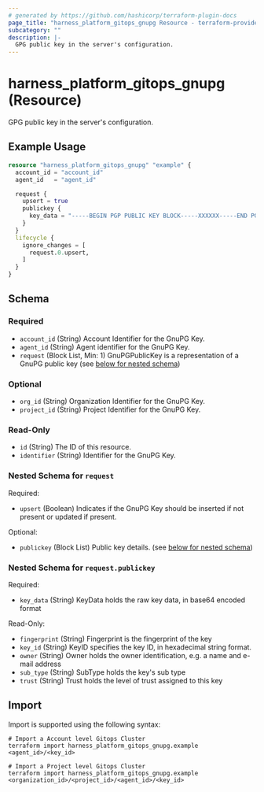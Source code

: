 ```yaml
---
# generated by https://github.com/hashicorp/terraform-plugin-docs
page_title: "harness_platform_gitops_gnupg Resource - terraform-provider-harness"
subcategory: ""
description: |-
  GPG public key in the server's configuration.
---
```


# harness_platform_gitops_gnupg (Resource)

GPG public key in the server's configuration.

## Example Usage

```terraform
resource "harness_platform_gitops_gnupg" "example" {
  account_id = "account_id"
  agent_id   = "agent_id"

  request {
    upsert = true
    publickey {
      key_data = "-----BEGIN PGP PUBLIC KEY BLOCK-----XXXXXX-----END PGP PUBLIC KEY BLOCK-----"
    }
  }
  lifecycle {
    ignore_changes = [
      request.0.upsert,
    ]
  }
}
```

<!-- schema generated by tfplugindocs -->
## Schema

### Required

- `account_id` (String) Account Identifier for the GnuPG Key.
- `agent_id` (String) Agent identifier for the GnuPG Key.
- `request` (Block List, Min: 1) GnuPGPublicKey is a representation of a GnuPG public key (see [below for nested schema](#nestedblock--request))

### Optional

- `org_id` (String) Organization Identifier for the GnuPG Key.
- `project_id` (String) Project Identifier for the GnuPG Key.

### Read-Only

- `id` (String) The ID of this resource.
- `identifier` (String) Identifier for the GnuPG Key.

<a id="nestedblock--request"></a>
### Nested Schema for `request`

Required:

- `upsert` (Boolean) Indicates if the GnuPG Key should be inserted if not present or updated if present.

Optional:

- `publickey` (Block List) Public key details. (see [below for nested schema](#nestedblock--request--publickey))

<a id="nestedblock--request--publickey"></a>
### Nested Schema for `request.publickey`

Required:

- `key_data` (String) KeyData holds the raw key data, in base64 encoded format

Read-Only:

- `fingerprint` (String) Fingerprint is the fingerprint of the key
- `key_id` (String) KeyID specifies the key ID, in hexadecimal string format.
- `owner` (String) Owner holds the owner identification, e.g. a name and e-mail address
- `sub_type` (String) SubType holds the key's sub type
- `trust` (String) Trust holds the level of trust assigned to this key

## Import

Import is supported using the following syntax:

```shell
# Import a Account level Gitops Cluster
terraform import harness_platform_gitops_gnupg.example <agent_id>/<key_id>

# Import a Project level Gitops Cluster
terraform import harness_platform_gitops_gnupg.example <organization_id>/<project_id>/<agent_id>/<key_id>
```
